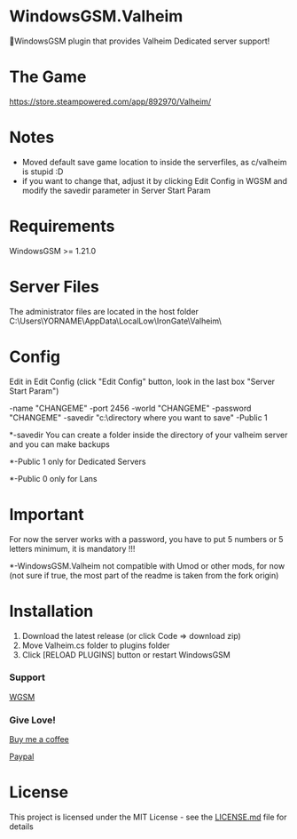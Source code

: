 # WindowsGSM.Valheim
🧩WindowsGSM plugin that provides Valheim Dedicated server support!

# The Game
https://store.steampowered.com/app/892970/Valheim/

# Notes
- Moved default save game location to inside the serverfiles, as c/valheim is stupid :D
- if you want to change that, adjust it by clicking Edit Config in WGSM and modify the savedir parameter in Server Start Param

# Requirements
WindowsGSM >= 1.21.0

# Server Files
The administrator files are located in the host folder C:\Users\YORNAME\AppData\LocalLow\IronGate\Valheim\

# Config
Edit in Edit Config (click "Edit Config" button, look in the last box "Server Start Param")

-name "CHANGEME" -port 2456 -world "CHANGEME" -password "CHANGEME" -savedir "c:\directory where you want to save" -Public 1

*-savedir You can create a folder inside the directory of your valheim server and you can make backups

*-Public 1 only for Dedicated Servers

*-Public 0 only for Lans

# Important
For now the server works with a password, you have to put 5 numbers or 5 letters minimum, it is mandatory !!!

*-WindowsGSM.Valheim not compatible with Umod or other mods, for now (not sure if true, the most part of the readme is taken from the fork origin)

# Installation
  1. Download the latest release (or click Code => download zip)
  3. Move Valheim.cs folder to plugins folder
  4. Click [RELOAD PLUGINS] button or restart WindowsGSM

### Support
[WGSM](https://discord.com/channels/590590698907107340/645730252672335893)

### Give Love!
[Buy me a coffee](https://ko-fi.com/raziel7893)

[Paypal](https://paypal.me/raziel7893)
# License
This project is licensed under the MIT License - see the <a href="https://github.com/dkdue/WindowsGSM.Valheim/blob/main/LICENSE">LICENSE.md</a> file for details
